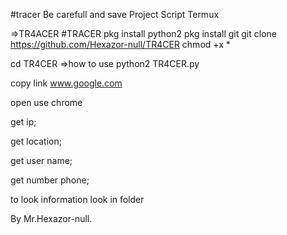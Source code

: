 #tracer
Be carefull and save
Project Script Termux 

=>TR4ACER
#TRACER
pkg install python2
pkg install git 
git clone https://github.com/Hexazor-null/TR4CER
chmod +x *

cd TR4CER
=>how to use 
python2 TR4CER.py

copy link www.google.com
 
open use chrome

get ip;
 
get location;

get user name;

get number phone;

to look information look in folder
 
By Mr.Hexazor-null.




